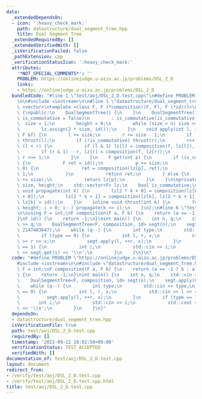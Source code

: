 ```yaml
---
data:
  _extendedDependsOn:
  - icon: ':heavy_check_mark:'
    path: datastructure/dual_segment_tree.hpp
    title: Dual Segment Tree
  _extendedRequiredBy: []
  _extendedVerifiedWith: []
  _isVerificationFailed: false
  _pathExtension: cpp
  _verificationStatusIcon: ':heavy_check_mark:'
  attributes:
    '*NOT_SPECIAL_COMMENTS*': ''
    PROBLEM: https://onlinejudge.u-aizu.ac.jp/problems/DSL_2_D
    links:
    - https://onlinejudge.u-aizu.ac.jp/problems/DSL_2_D
  bundledCode: "#line 1 \"test/aoj/DSL_2_D.test.cpp\"\n#define PROBLEM \"https://onlinejudge.u-aizu.ac.jp/problems/DSL_2_D\"\
    \n\n#include <iostream>\n\n#line 1 \"datastructure/dual_segment_tree.hpp\"\n#include\
    \ <vector>\ntemplate <class F, F (*composition)(F, F), F (*id)()>\nstruct DualSegmentTree\
    \ {\npublic:\n    DualSegmentTree() {\n    }\n    DualSegmentTree(int n, bool\
    \ is_commutative = false)\n        : is_commutative(is_commutative) {\n      \
    \  size = 1;\n        height = 0;\n        while (size < n) size <<= 1, height++;\n\
    \        lz.assign(2 * size, id());\n    }\n    void apply(int l, int r, const\
    \ F &f) {\n        l += size;\n        r += size - 1;\n        if (!is_commutative)\
    \ thrust(l);\n        if (!is_commutative) thrust(r);\n        r++;\n        while\
    \ (l < r) {\n            if (l & 1) lz[l] = composition(f, lz[l]), ++l;\n    \
    \        if (r & 1) --r, lz[r] = composition(f, lz[r]);\n            l >>= 1,\
    \ r >>= 1;\n        }\n    }\n    F get(int p) {\n        if (is_commutative)\
    \ {\n            F ret = id();\n            p += size;\n            while (p >\
    \ 0) {\n                ret = composition(lz[p], ret);\n                p >>=\
    \ 1;\n            }\n            return ret;\n        } else {\n            thrust(p\
    \ += size);\n            return lz[p];\n        }\n    }\n\nprivate:\n    int\
    \ size, height;\n    std::vector<F> lz;\n    bool is_commutative;\n    inline\
    \ void propagate(int k) {\n        lz[2 * k + 0] = composition(lz[k], lz[2 * k\
    \ + 0]);\n        lz[2 * k + 1] = composition(lz[k], lz[2 * k + 1]);\n       \
    \ lz[k] = id();\n    }\n    inline void thrust(int k) {\n        for (int i =\
    \ height; i > 0; i--) propagate(k >> i);\n    }\n};\n#line 6 \"test/aoj/DSL_2_D.test.cpp\"\
    \n\nusing F = int;\nF composition(F a, F b) {\n    return (a == -1 ? b : a);\n\
    }\nF id() {\n    return -1;\n}\nint main() {\n    int n, q;\n    std::cin >> n\
    \ >> q;\n    DualSegmentTree<F, composition, id> segt(n);\n    segt.apply(0, n,\
    \ 2147483647);\n    while (q--) {\n        int type;\n        std::cin >> type;\n\
    \        if (type == 0) {\n            int l, r, x;\n            std::cin >> l\
    \ >> r >> x;\n            segt.apply(l, ++r, x);\n        }\n        if (type\
    \ == 1) {\n            int i;\n            std::cin >> i;\n            std::cout\
    \ << segt.get(i) << '\\n';\n        }\n    }\n}\n"
  code: "#define PROBLEM \"https://onlinejudge.u-aizu.ac.jp/problems/DSL_2_D\"\n\n\
    #include <iostream>\n\n#include \"datastructure/dual_segment_tree.hpp\"\n\nusing\
    \ F = int;\nF composition(F a, F b) {\n    return (a == -1 ? b : a);\n}\nF id()\
    \ {\n    return -1;\n}\nint main() {\n    int n, q;\n    std::cin >> n >> q;\n\
    \    DualSegmentTree<F, composition, id> segt(n);\n    segt.apply(0, n, 2147483647);\n\
    \    while (q--) {\n        int type;\n        std::cin >> type;\n        if (type\
    \ == 0) {\n            int l, r, x;\n            std::cin >> l >> r >> x;\n  \
    \          segt.apply(l, ++r, x);\n        }\n        if (type == 1) {\n     \
    \       int i;\n            std::cin >> i;\n            std::cout << segt.get(i)\
    \ << '\\n';\n        }\n    }\n}"
  dependsOn:
  - datastructure/dual_segment_tree.hpp
  isVerificationFile: true
  path: test/aoj/DSL_2_D.test.cpp
  requiredBy: []
  timestamp: '2022-09-12 18:02:50+09:00'
  verificationStatus: TEST_ACCEPTED
  verifiedWith: []
documentation_of: test/aoj/DSL_2_D.test.cpp
layout: document
redirect_from:
- /verify/test/aoj/DSL_2_D.test.cpp
- /verify/test/aoj/DSL_2_D.test.cpp.html
title: test/aoj/DSL_2_D.test.cpp
---
```

